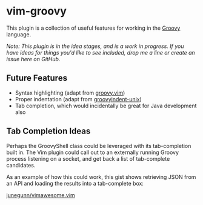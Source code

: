 # vim-groovy

This plugin is a collection of useful features for working in the
[Groovy](http://www.groovy-lang.org) language.

_Note: This plugin is in the idea stages, and is a work in progress.
If you have ideas for things you'd like to see included, drop me a line
or create an issue here on GitHub._

## Future Features

* Syntax highlighting (adapt from [groovy.vim](github.com/vim-scripts/groovy.vim))
* Proper indentation (adapt from [groovyindent-unix](github.com/vim-scripts/groovyindent-unix))
* Tab completion, which would incidentally be great for Java development also

## Tab Completion Ideas

Perhaps the GroovyShell class could be leveraged with its tab-completion built
in. The Vim plugin could call out to an externally running Groovy process
listening on a socket, and get back a list of tab-complete candidates.

As an example of how this could work, this gist shows retrieving JSON
from an API and loading the results into a tab-complete box:

[junegunn/vimawesome.vim](https://gist.github.com/junegunn/5dff641d68d20ba309ce)
